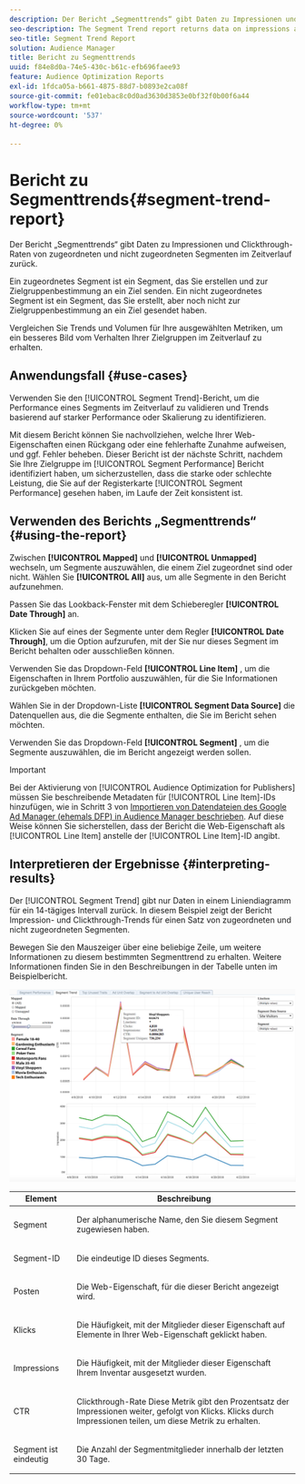 ```yaml
---
description: Der Bericht „Segmenttrends“ gibt Daten zu Impressionen und Clickthrough-Raten von zugeordneten und nicht zugeordneten Segmenten im Zeitverlauf zurück. Ein zugeordnetes Segment ist ein Segment, das Sie erstellen und zur Zielgruppenbestimmung an ein Ziel senden. Ein nicht zugeordnetes Segment ist ein Segment, das Sie erstellt, aber noch nicht zur Zielgruppenbestimmung an ein Ziel gesendet haben. Vergleichen Sie Trends und Volumen für Ihre ausgewählten Metriken, um ein besseres Bild vom Verhalten Ihrer Zielgruppen im Zeitverlauf zu erhalten.
seo-description: The Segment Trend report returns data on impressions and click-through rates of mapped and unmapped segments over time. A mapped segment is a segment you create and send to a destination for targeting. An unmapped segment is a segment that you've created but have not sent to a destination for targeting. Compare trends and volume for your selected metrics to get a better picture of how your audiences behave over time.
seo-title: Segment Trend Report
solution: Audience Manager
title: Bericht zu Segmenttrends
uuid: f84e8d0a-74e5-430c-b61c-efb696faee93
feature: Audience Optimization Reports
exl-id: 1fdca05a-b661-4875-88d7-b0893e2ca08f
source-git-commit: fe01ebac8c0d0ad3630d3853e0bf32f0b00f6a44
workflow-type: tm+mt
source-wordcount: '537'
ht-degree: 0%

---
```


# Bericht zu Segmenttrends{#segment-trend-report}

Der Bericht „Segmenttrends“ gibt Daten zu Impressionen und Clickthrough-Raten von zugeordneten und nicht zugeordneten Segmenten im Zeitverlauf zurück.

Ein zugeordnetes Segment ist ein Segment, das Sie erstellen und zur Zielgruppenbestimmung an ein Ziel senden. Ein nicht zugeordnetes Segment ist ein Segment, das Sie erstellt, aber noch nicht zur Zielgruppenbestimmung an ein Ziel gesendet haben.

Vergleichen Sie Trends und Volumen für Ihre ausgewählten Metriken, um ein besseres Bild vom Verhalten Ihrer Zielgruppen im Zeitverlauf zu erhalten.

## Anwendungsfall {#use-cases}

Verwenden Sie den [!UICONTROL Segment Trend]-Bericht, um die Performance eines Segments im Zeitverlauf zu validieren und Trends basierend auf starker Performance oder Skalierung zu identifizieren.

Mit diesem Bericht können Sie nachvollziehen, welche Ihrer Web-Eigenschaften einen Rückgang oder eine fehlerhafte Zunahme aufweisen, und ggf. Fehler beheben. Dieser Bericht ist der nächste Schritt, nachdem Sie Ihre Zielgruppe im [!UICONTROL Segment Performance] Bericht identifiziert haben, um sicherzustellen, dass die starke oder schlechte Leistung, die Sie auf der Registerkarte [!UICONTROL Segment Performance] gesehen haben, im Laufe der Zeit konsistent ist.

## Verwenden des Berichts „Segmenttrends“ {#using-the-report}

Zwischen **[!UICONTROL Mapped]** und **[!UICONTROL Unmapped]** wechseln, um Segmente auszuwählen, die einem Ziel zugeordnet sind oder nicht. Wählen Sie **[!UICONTROL All]** aus, um alle Segmente in den Bericht aufzunehmen.

Passen Sie das Lookback-Fenster mit dem Schieberegler **[!UICONTROL Date Through]** an.

Klicken Sie auf eines der Segmente unter dem Regler **[!UICONTROL Date Through]**, um die Option aufzurufen, mit der Sie nur dieses Segment im Bericht behalten oder ausschließen können.

Verwenden Sie das Dropdown-Feld **[!UICONTROL Line Item]** , um die Eigenschaften in Ihrem Portfolio auszuwählen, für die Sie Informationen zurückgeben möchten.

Wählen Sie in der Dropdown-Liste **[!UICONTROL Segment Data Source]** die Datenquellen aus, die die Segmente enthalten, die Sie im Bericht sehen möchten.

Verwenden Sie das Dropdown-Feld **[!UICONTROL Segment]** , um die Segmente auszuwählen, die im Bericht angezeigt werden sollen.

>[!IMPORTANT]
>
>Bei der Aktivierung von [!UICONTROL Audience Optimization for Publishers] müssen Sie beschreibende Metadaten für [!UICONTROL Line Item]-IDs hinzufügen, wie in Schritt 3 von [Importieren von Datendateien des Google Ad Manager (ehemals DFP) in Audience Manager beschrieben](../../../reporting/audience-optimization-reports/aor-publishers/import-dfp.md). Auf diese Weise können Sie sicherstellen, dass der Bericht die Web-Eigenschaft als [!UICONTROL Line Item] anstelle der [!UICONTROL Line Item]-ID angibt.

## Interpretieren der Ergebnisse {#interpreting-results}

Der [!UICONTROL Segment Trend] gibt nur Daten in einem Liniendiagramm für ein 14-tägiges Intervall zurück. In diesem Beispiel zeigt der Bericht Impression- und Clickthrough-Trends für einen Satz von zugeordneten und nicht zugeordneten Segmenten.

Bewegen Sie den Mauszeiger über eine beliebige Zeile, um weitere Informationen zu diesem bestimmten Segmenttrend zu erhalten. Weitere Informationen finden Sie in den Beschreibungen in der Tabelle unten im Beispielbericht.

![](assets/publisher_segment_trend.png)

<table id="table_AFE2540583C34835B04584693ADFD26A"> 
 <thead> 
  <tr> 
   <th colname="col1" class="entry"> Element </th> 
   <th colname="col2" class="entry"> Beschreibung </th> 
  </tr>
 </thead>
 <tbody> 
  <tr> 
   <td colname="col1"> <p><span class="wintitle"> Segment</span> </p> </td> 
   <td colname="col2"> <p>Der alphanumerische Name, den Sie diesem Segment zugewiesen haben. </p> </td> 
  </tr> 
  <tr> 
   <td colname="col1"> <p><span class="wintitle"> Segment-ID</span> </p> </td> 
   <td colname="col2"> <p>Die eindeutige ID dieses Segments. </p> </td> 
  </tr> 
  <tr> 
   <td colname="col1"> <p><span class="wintitle"> Posten</span> </p> </td> 
   <td colname="col2"> <p>Die Web-Eigenschaft, für die dieser Bericht angezeigt wird. </p> </td> 
  </tr> 
  <tr> 
   <td colname="col1"> <p><span class="wintitle"> Klicks</span> </p> </td> 
   <td colname="col2"> <p>Die Häufigkeit, mit der Mitglieder dieser Eigenschaft auf Elemente in Ihrer Web-Eigenschaft geklickt haben. </p> </td> 
  </tr> 
  <tr> 
   <td colname="col1"> <p><span class="wintitle"> Impressions</span> </p> </td> 
   <td colname="col2"> <p>Die Häufigkeit, mit der Mitglieder dieser Eigenschaft Ihrem Inventar ausgesetzt wurden. </p> </td> 
  </tr> 
  <tr> 
   <td colname="col1"> <p><span class="wintitle"> CTR</span> </p> </td> 
   <td colname="col2"> <p>Clickthrough-Rate Diese Metrik gibt den Prozentsatz der Impressionen weiter, gefolgt von Klicks. Klicks durch Impressionen teilen, um diese Metrik zu erhalten. </p> </td> 
  </tr> 
  <tr> 
   <td colname="col1"> <p><span class="wintitle"> Segment ist eindeutig</span> </p> </td> 
   <td colname="col2"> <p>Die Anzahl der Segmentmitglieder innerhalb der letzten 30 Tage. </p> </td> 
  </tr> 
 </tbody> 
</table>
